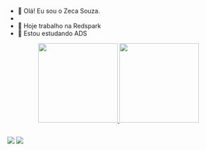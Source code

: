 - 👋 Olá! Eu sou o Zeca Souza.
- 
- 🔭 Hoje trabalho na Redspark
- 🌱 Estou estudando ADS

<div align="center">
  <a href="https://github.com/ZecaBorges">
  <img height="180em" src="https://github-readme-stats.vercel.app/api?username=ZecaBorges&show_icons=true&theme=dark&include_all_commits=true&count_private=true"/>
  <img height="180em" src="https://github-readme-stats.vercel.app/api/top-langs/?username=ZecaBorges&layout=compact&langs_count=7&theme=dark"/>
</div>
  
   ##
  
<div>
    <a href = "https://wa.me/<+5587988328999>"><img src="https://img.shields.io/badge/WhatsApp-25D366?style=for-the-badge&logo=whatsapp&logoColor=white" target="_blank"></a>
    <a href = "mailto:contato.jose.borges@redspark.io"><img src="https://img.shields.io/badge/Gmail-D14836?style=for-the-badge&logo=gmail&logoColor=white" target="_blank"></a>
</div>
<!---
ZecaBorges/ZecaBorges is a ✨ special ✨ repository because its `README.md` (this file) appears on your GitHub profile.
You can click the Preview link to take a look at your changes.
--->
